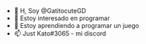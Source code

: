 - 👋 H, Soy @GatitocuteGD
- 👀 Estoy interesado en programar
- 🌱 Estoy aprendiendo a programar un juego
- 📫 Just Kato#3065 - mi discord

<!---
GatitocuteGD/GatitocuteGD is a ✨ special ✨ repository because its `README.md` (this file) appears on your GitHub profile.
You can click the Preview link to take a look at your changes.
--->
